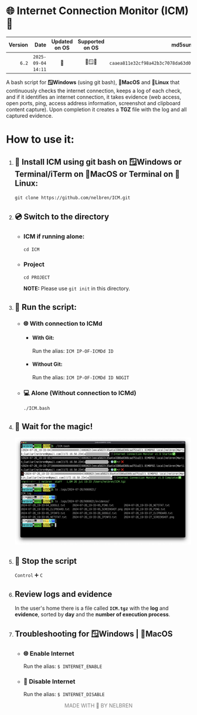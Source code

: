 # 🌐 Internet Connection Monitor (ICM) 🔌

|Version|Date|Updated on OS|Supported on OS|md5sum|
|--:|--:|:--:|:--:|--:|
|`6.2`|`2025-09-04 14:11`|🍎|🍎🪟🐧|`caaea811e32cf98a42b3c7078da63d03`|

A bash script for **🪟Windows** (using git bash), **🍎MacOS** and **🐧Linux** that continuously checks the internet connection, keeps a log of each check, and if it identifies an internet connection, it takes evidence (web access, open ports, ping, access address information, screenshot and clipboard content capture). Upon completion it creates a **TGZ** file with the log and all captured evidence.

# How to use it:

1. ## 💾 Install **ICM** using **git bash** on **🪟Windows** or **Terminal/iTerm** on **🍎MacOS** or **Terminal** on **🐧Linux**:
  
    `git clone https://github.com/nelbren/ICM.git`

2. ## 💿 Switch to the directory 
   - ### ICM if running alone:
     `cd ICM`

   - ### Project
     `cd PROJECT`

     **NOTE:** Please use `git init` in this directory.

3. ## 🏃 Run the script:
   - ### 🌐 With connection to ICMd

     - #### With Git:
         Run the alias:
            `ICM IP-OF-ICMDd ID`

     - #### Without Git:
         Run the alias:
            `ICM IP-OF-ICMDd ID NOGIT`

   - ### 💻 Alone (Without connection to ICMd)
        `./ICM.bash`
4. ## 🧙 Wait for the magic!
   
   ![](ICM.png)
5. ## 🛑 Stop the script
   `Control` ➕ `C`

6. ## Review logs and evidence

   In the user's home there is a file called **`ICM.tgz`** with the **log** and **evidence**, sorted by **day** and the **number of execution process**.

7. ## Troubleshooting for **🪟Windows** | **🍎MacOS**
     - ### 🌐 Enable Internet 
       Run the alias:
       `$ INTERNET_ENABLE`

     - ### 🚫 Disable Internet
       Run the alias:
       `$ INTERNET_DISABLE`

  

<div style="text-align: center; color: gray;">MADE WITH 💛 BY NELBREN</div>

